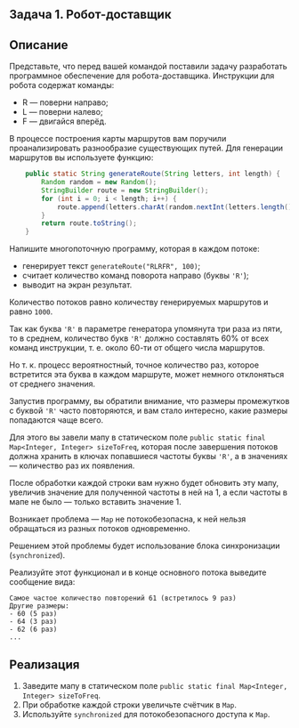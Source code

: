 ## Задача 1. Робот-доставщик

## Описание

Представьте, что перед вашей командой поставили задачу разработать программное обеспечение для робота-доставщика. Инструкции для робота содержат команды:

- R — поверни направо;
- L — поверни налево;
- F — двигайся вперёд.

В процессе построения карты маршрутов вам поручили проанализировать разнообразие существующих путей.
Для генерации маршрутов вы используете функцию:

```java
    public static String generateRoute(String letters, int length) {
        Random random = new Random();
        StringBuilder route = new StringBuilder();
        for (int i = 0; i < length; i++) {
            route.append(letters.charAt(random.nextInt(letters.length())));
        }
        return route.toString();
    }
```
Напишите многопоточную программу, которая в каждом потоке:

- генерирует текст `generateRoute("RLRFR", 100)`; 
- считает количество команд поворота направо (буквы `'R'`);
- выводит на экран результат. 

Количество потоков равно количеству генерируемых маршрутов и равно `1000`.

Так как буква `'R'` в параметре генератора упомянута три раза из пяти, то в среднем, количество букв `'R'` должно составлять 60% от всех команд инструкции, т. е.  около 60-ти от общего числа маршрутов. 

Но т. к. процесс вероятностный, точное количество раз, которое встретится эта буква в каждом маршруте, может немного отклоняться от среднего значения.

Запустив программу, вы обратили внимание, что размеры промежутков с буквой `'R'` часто повторяются, и вам стало интересно, какие размеры попадаются чаще всего.

Для этого вы завели мапу в статическом поле `public static final Map<Integer, Integer> sizeToFreq`, которая после завершения потоков должна хранить в ключах попавшиеся частоты буквы `'R'`, а в значениях — количество раз их появления.

После обработки каждой строки вам нужно будет обновить эту мапу, увеличив значение для полученной частоты в ней на 1, а если частоты в мапе не было — только вставить значение 1.

Возникает проблема — `Map` не потокобезопасна, к ней нельзя обращаться из разных потоков одновременно.

Решением этой проблемы будет использование блока синхронизации (`synchronized`).

Реализуйте этот функционал и в конце основного потока выведите сообщение вида:

```text
Самое частое количество повторений 61 (встретилось 9 раз)
Другие размеры:
- 60 (5 раз)
- 64 (3 раз)
- 62 (6 раз)
...
```
## Реализация

1. Заведите мапу в статическом поле `public static final Map<Integer, Integer> sizeToFreq`.
2. При обработке каждой строки увеличьте счётчик в `Map`.
3. Используйте `synchronized` для потокобезопасного доступа к `Map`.

